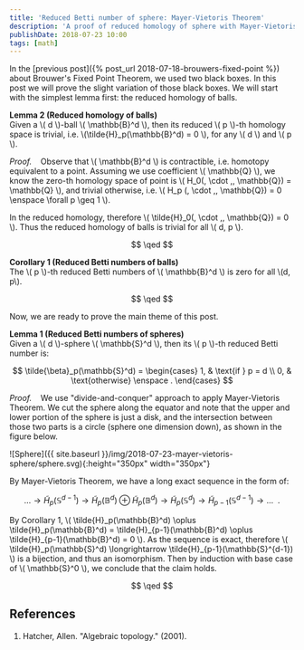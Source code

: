 ```yaml
---
title: 'Reduced Betti number of sphere: Mayer-Vietoris Theorem'
description: 'A proof of reduced homology of sphere with Mayer-Vietoris sequence.'
publishDate: 2018-07-23 10:00
tags: [math]
---
```


In the [previous post]({% post_url 2018-07-18-brouwers-fixed-point %}) about Brouwer's Fixed Point Theorem, we used two black boxes. In this post we will prove the slight variation of those black boxes. We will start with the simplest lemma first: the reduced homology of balls.

**Lemma 2 (Reduced homology of balls)**  
Given a \\( d \\)-ball \\( \mathbb{B}^d \\), then its reduced \\( p \\)-th homology space is trivial, i.e. \\(\tilde{H}\_p(\mathbb{B}^d) = 0 \\), for any \\( d \\) and \\( p \\).

_Proof._ &nbsp;&nbsp; Observe that \\( \mathbb{B}^d \\) is contractible, i.e. homotopy equivalent to a point. Assuming we use coefficient \\( \mathbb{Q} \\), we know the zero-th homology space of point is \\( H_0(\, \cdot \,, \mathbb{Q}) = \mathbb{Q} \\), and trivial otherwise, i.e. \\( H_p (\, \cdot \,, \mathbb{Q}) = 0 \enspace \forall p \geq 1 \\).

In the reduced homology, therefore \\( \tilde{H}\_0(\, \cdot \,, \mathbb{Q}) = 0 \\). Thus the reduced homology of balls is trivial for all \\( d, p \\).

$$
\qed
$$

**Corollary 1 (Reduced Betti numbers of balls)**  
The \\( p \\)-th reduced Betti numbers of \\( \mathbb{B}^d \\) is zero for all \\(d, p\\).

$$
\qed
$$

Now, we are ready to prove the main theme of this post.

**Lemma 1 (Reduced Betti numbers of spheres)**  
Given a \\( d \\)-sphere \\( \mathbb{S}^d \\), then its \\( p \\)-th reduced Betti number is:

$$
\tilde{\beta}_p(\mathbb{S}^d) = \begin{cases} 1, & \text{if } p = d \\ 0, & \text{otherwise} \enspace . \end{cases}
$$

_Proof._ &nbsp;&nbsp; We use "divide-and-conquer" approach to apply Mayer-Vietoris Theorem. We cut the sphere along the equator and note that the upper and lower portion of the sphere is just a disk, and the intersection between those two parts is a circle (sphere one dimension down), as shown in the figure below.

![Sphere]({{ site.baseurl }}/img/2018-07-23-mayer-vietoris-sphere/sphere.svg){:height="350px" width="350px"}

By Mayer-Vietoris Theorem, we have a long exact sequence in the form of:

$$
\dots \longrightarrow \tilde{H}_p(\mathbb{S}^{d-1}) \longrightarrow \tilde{H}_p(\mathbb{B}^d) \oplus \tilde{H}_p(\mathbb{B}^d) \longrightarrow \tilde{H}_p(\mathbb{S}^d) \longrightarrow \tilde{H}_{p-1}(\mathbb{S}^{d-1}) \longrightarrow \dots \enspace .
$$

By Corollary 1, \\( \tilde{H}\_p(\mathbb{B}^d) \oplus \tilde{H}\_p(\mathbb{B}^d) = \tilde{H}\_{p-1}(\mathbb{B}^d) \oplus \tilde{H}\_{p-1}(\mathbb{B}^d) = 0 \\). As the sequence is exact, therefore \\( \tilde{H}\_p(\mathbb{S}^d) \longrightarrow \tilde{H}\_{p-1}(\mathbb{S}^{d-1}) \\) is a bijection, and thus an isomorphism. Then by induction with base case of \\( \mathbb{S}^0 \\), we conclude that the claim holds.

$$
\qed
$$

## References

1. Hatcher, Allen. "Algebraic topology." (2001).
